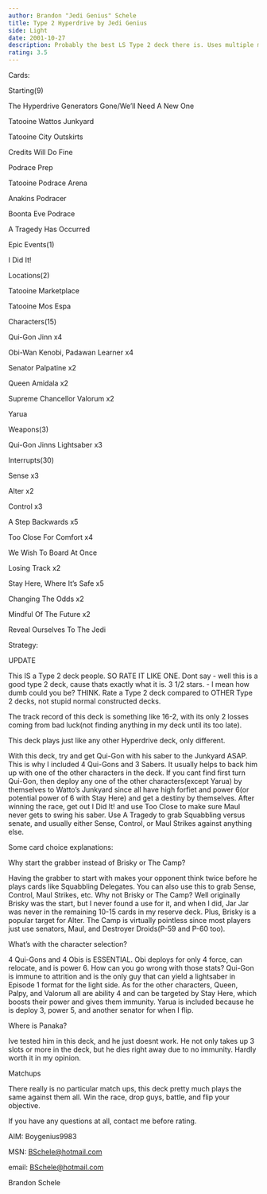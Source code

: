 ```yaml
---
author: Brandon "Jedi Genius" Schele
title: Type 2 Hyperdrive by Jedi Genius
side: Light
date: 2001-10-27
description: Probably the best LS Type 2 deck there is. Uses multiple mains to flip and out battle your opponent.
rating: 3.5
---
```

Cards: 

Starting(9)
The Hyperdrive Generators Gone/We&#8217;ll Need A New One
Tatooine Wattos Junkyard
Tatooine City Outskirts
Credits Will Do Fine
Podrace Prep
Tatooine Podrace Arena
Anakins Podracer
Boonta Eve Podrace
A Tragedy Has Occurred

Epic Events(1)
I Did It!

Locations(2)
Tatooine Marketplace
Tatooine Mos Espa

Characters(15)
Qui-Gon Jinn x4
Obi-Wan Kenobi, Padawan Learner x4
Senator Palpatine x2
Queen Amidala x2
Supreme Chancellor Valorum x2
Yarua

Weapons(3)
Qui-Gon Jinns Lightsaber x3

Interrupts(30)
Sense x3
Alter x2
Control x3
A Step Backwards x5
Too Close For Comfort x4
We Wish To Board At Once
Losing Track x2
Stay Here, Where It&#8217;s Safe x5
Changing The Odds x2
Mindful Of The Future x2
Reveal Ourselves To The Jedi 

Strategy: 

UPDATE
This IS a Type 2 deck people. SO RATE IT LIKE ONE. Dont say - well this is a good type 2 deck, cause thats exactly what it is. 3 1/2 stars. - I mean how dumb could you be? THINK. Rate a Type 2 deck compared to OTHER Type 2 decks, not stupid normal constructed decks.


The track record of this deck is something like 16-2, with its only 2 losses coming from bad luck(not finding anything in my deck until its too late). 

This deck plays just like any other Hyperdrive deck, only different.

With this deck, try and get Qui-Gon with his saber to the Junkyard ASAP. This is why I included 4 Qui-Gons and 3 Sabers. It usually helps to back him up with one of the other characters in the deck. If you cant find first turn Qui-Gon, then deploy any one of the other characters(except Yarua) by themselves to Watto’s Junkyard since all have high forfiet and power 6(or potential power of 6 with Stay Here) and get a destiny by themselves. After winning the race, get out I Did It! and use Too Close to make sure Maul never gets to swing his saber. Use A Tragedy to grab Squabbling versus senate, and usually either Sense, Control, or Maul Strikes against anything else.

Some card choice explanations:
Why start the grabber instead of Brisky or The Camp?
Having the grabber to start with makes your opponent think twice before he plays cards like Squabbling Delegates. You can also use this to grab Sense, Control, Maul Strikes, etc. Why not Brisky or The Camp? Well originally Brisky was the start, but I never found a use for it, and when I did, Jar Jar was never in the remaining 10-15 cards in my reserve deck. Plus, Brisky is a popular target for Alter. The Camp is virtually pointless since most players just use senators, Maul, and Destroyer Droids(P-59 and P-60 too).

What’s with the character selection?
4 Qui-Gons and 4 Obis is ESSENTIAL. Obi deploys for only 4 force, can relocate, and is power 6. How can you go wrong with those stats? Qui-Gon is immune to attrition and is the only guy that can yield a lightsaber in Episode 1 format for the light side. As for the other characters, Queen, Palpy, and Valorum all are ability 4 and can be targeted by Stay Here, which boosts their power and gives them immunity. Yarua is included because he is deploy 3, power 5, and another senator for when I flip.

Where is Panaka?
Ive tested him in this deck, and he just doesnt work. He not only takes up 3 slots or more in the deck, but he dies right away due to no immunity. Hardly worth it in my opinion.


Matchups

There really is no particular match ups, this deck pretty much plays the same against them all. Win the race, drop guys, battle, and flip your objective.


If you have any questions at all, contact me before rating.
AIM: Boygenius9983
MSN: BSchele@hotmail.com
email: BSchele@hotmail.com


Brandon Schele  